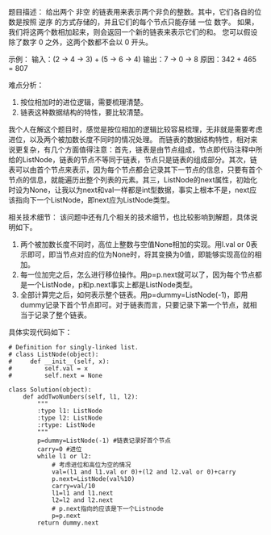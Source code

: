 题目描述：
给出两个 非空 的链表用来表示两个非负的整数。其中，它们各自的位数是按照 逆序 的方式存储的，并且它们的每个节点只能存储 一位 数字。
如果，我们将这两个数相加起来，则会返回一个新的链表来表示它们的和。
您可以假设除了数字 0 之外，这两个数都不会以 0 开头。

示例：
输入：(2 -> 4 -> 3) + (5 -> 6 -> 4)
输出：7 -> 0 -> 8
原因：342 + 465 = 807

难点分析：
1. 按位相加时的进位逻辑，需要梳理清楚。
2. 链表这种数据结构的特性，要比较清楚。

我个人在解这个题目时，感觉是按位相加的逻辑比较容易梳理，无非就是需要考虑进位，以及两个被加数长度不同时的情况处理。
而链表的数据结构特性，相对来说更复杂，有几个方面值得注意：首先，链表是由节点组成，节点即代码注释中所给的ListNode，链表的节点不等同于链表，节点只是链表的组成部分。其次，链表可以由首个节点来表示，因为每个节点都会记录其下一节点的信息，只要有首个节点的信息，就能遍历出整个列表的元素。其三，ListNode的next属性，初始化时设为None，让我以为next和val一样都是int型数据，事实上根本不是，next应该指向下一个ListNode，即next应为ListNode类型。

相关技术细节：
该问题中还有几个相关的技术细节，也比较影响到解题，具体说明如下。
1. 两个被加数长度不同时，高位上整数与空值None相加的实现。用l.val or 0表示即可，即当节点对应的位为None时，将其变换为0值，即能够实现高位的相加。
2. 每一位加完之后，怎么进行移位操作。用p=p.next就可以了，因为每个节点都是一个ListNode，p和p.next事实上都是ListNode类型。
3. 全部计算完之后，如何表示整个链表。用p=dummy=ListNode(-1)，即用dummy记录下首个节点即可。对于链表而言，只要记录下第一个节点，就相当于记录了整个链表。

具体实现代码如下：
```
# Definition for singly-linked list.
# class ListNode(object):
#     def __init__(self, x):
#         self.val = x
#         self.next = None

class Solution(object):
    def addTwoNumbers(self, l1, l2):
        """
        :type l1: ListNode
        :type l2: ListNode
        :rtype: ListNode
        """
        p=dummy=ListNode(-1) #链表记录好首个节点
        carry=0 #进位
        while l1 or l2:
            # 考虑进位和高位为空的情况
            val=(l1 and l1.val or 0)+(l2 and l2.val or 0)+carry
            p.next=ListNode(val%10)
            carry=val/10
            l1=l1 and l1.next
            l2=l2 and l2.next
            # p.next指向的应该是下一个Listnode
            p=p.next
        return dummy.next
```
